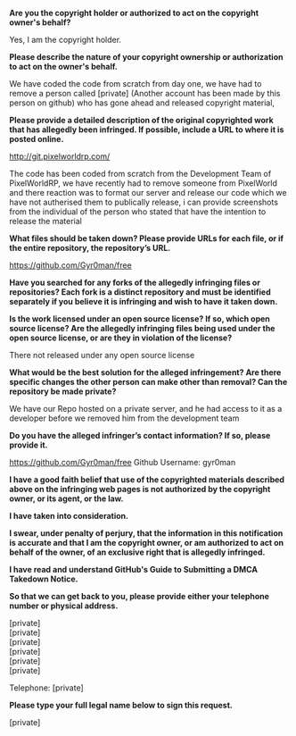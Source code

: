 **Are you the copyright holder or authorized to act on the copyright owner's behalf?**

Yes, I am the copyright holder.

**Please describe the nature of your copyright ownership or authorization to act on the owner's behalf.**

We have coded the code from scratch from day one, we have had to remove a person called [private] (Another account has been made by this person on github) who has gone ahead and released copyright material,

**Please provide a detailed description of the original copyrighted work that has allegedly been infringed. If possible, include a URL to where it is posted online.**

http://git.pixelworldrp.com/

The code has been coded from scratch from the Development Team of PixelWorldRP, we have recently had to remove someone from PixelWorld and there reaction was to format our server and release our code which we have not autherised them to publically release, i can provide screenshots from the individual of the person who stated that have the intention to release the material

**What files should be taken down? Please provide URLs for each file, or if the entire repository, the repository’s URL.**

https://github.com/Gyr0man/free

**Have you searched for any forks of the allegedly infringing files or repositories? Each fork is a distinct repository and must be identified separately if you believe it is infringing and wish to have it taken down.**

**Is the work licensed under an open source license? If so, which open source license? Are the allegedly infringing files being used under the open source license, or are they in violation of the license?**

There not released under any open source license

**What would be the best solution for the alleged infringement? Are there specific changes the other person can make other than removal? Can the repository be made private?**

We have our Repo hosted on a private server, and he had access to it as a developer before we removed him from the development team

**Do you have the alleged infringer’s contact information? If so, please provide it.**

https://github.com/Gyr0man/free
Github Username: gyr0man

**I have a good faith belief that use of the copyrighted materials described above on the infringing web pages is not authorized by the copyright owner, or its agent, or the law.**

**I have taken into consideration.**

**I swear, under penalty of perjury, that the information in this notification is accurate and that I am the copyright owner, or am authorized to act on behalf of the owner, of an exclusive right that is allegedly infringed.**

**I have read and understand GitHub's Guide to Submitting a DMCA Takedown Notice.**

**So that we can get back to you, please provide either your telephone number or physical address.**

[private]  
[private]  
[private]  
[private]  
[private]  
[private]  

Telephone: [private]  

**Please type your full legal name below to sign this request.**

[private]  

